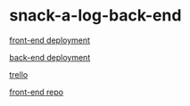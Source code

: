 # snack-a-log-back-end

[front-end deployment]( https://snack-a-log-app-project.netlify.app/)

[back-end deployment](https://snack-a-log-x8pw.onrender.com/)

[trello](https://trello.com/b/u4VBoMoo/snack-a-log)

[front-end repo](https://github.com/Kayrod23/Snack-a-log)